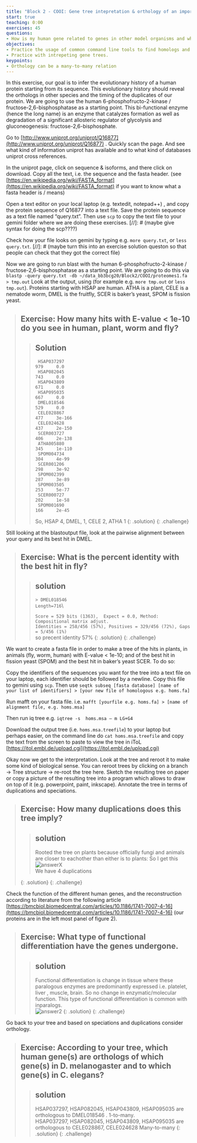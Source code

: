 ```yaml
---
title: "Block 2 - COOI: Gene tree intepretation & orthology of an important metabolic enzyme"
start: true
teaching: 0:00
exercises: 45
questions:
- How is my human gene related to genes in other model organisms and what does this tell me about orthologs 
objectives:
- Practice the usage of common command line tools to find homologs and build gene trees.
- Practice with intrepeting gene trees. 
keypoints:
- Orthology can be a many-to-many relation 
---
```




In this exercise, our goal is to infer the evolutionary history of a human protein starting from its sequence. This evolutionary history should reveal the orthologs in other species and the timing of the duplicates of our protein. We are going to use the human 6-phosphofructo-2-kinase / fructose-2,6-bisphosphatase as a starting point. This bi-functional enzyme (hence the long name) is an enzyme that catalyzes formation as well as degradation of a significant allosteric regulator of glycolysis and gluconeogenesis:  fructose-2,6-bisphosphate. 
          
Go to  [http://www.uniprot.org/uniprot/Q16877](http://www.uniprot.org/uniprot/Q16877) . Quickly scan the page. And see what kind of information uniprot has available and to what kind of databases uniprot cross references. 

In the uniprot page, click on sequence & isoforms, and there click on download. Copy all the text, i.e. the sequence and the fasta header. (see [https://en.wikipedia.org/wiki/FASTA_format](https://en.wikipedia.org/wiki/FASTA_format) if you want to know what a fasta header is / means)

Open a text editor on your local laptop (e.g. textedit, notepad++) , and copy the protein sequence of Q16877 into a text file. Save the protein sequence as a text file named “query.txt”. Then use `scp` to copy the text file to your gemini folder where we are doing these exercises.
[//]: # (maybe give syntax for doing the scp????)

Check how your file looks on gemini by typing e.g. `more query.txt`, or `less query.txt`.
[//]: # (maybe turn this into an exercise solution queston so that people can check that they got the correct file)

Now we are going to run blast with the human 6-phosphofructo-2-kinase / fructose-2,6-bisphosphatase  as a starting point. We are going to do this via `blastp -query query.txt -db ~/data_bb3bcg20/Block2/COOI/proteomes1.fa > tmp.out`
Look at the output, using (for example e.g. `more tmp.out` or `less tmp.out`). Proteins starting with HSAP are human. ATHA is a plant, CELE is a nematode worm, DMEL is the fruitfly, SCER is baker’s yeast, SPOM is fission yeast. 
> ## Exercise: How many hits with E-value < 1e-10 do you see in human, plant, worm and fly?
>
>> ## Solution
>>      HSAP037297                                                          979     0.0   
>>      HSAP082045                                                          743     0.0   
>>      HSAP043809                                                          671     0.0   
>>      HSAP095035                                                          667     0.0   
>>      DMEL018546                                                          529     0.0   
>>      CELE028867                                                          477     3e-166
>>      CELE024628                                                          437     2e-150
>>      SCER003727                                                          406     2e-138
>>      ATHA005880                                                          345     1e-110
>>      SPOM004734                                                          304     4e-99 
>>      SCER001206                                                          298     3e-92 
>>      SPOM002399                                                          287     3e-89 
>>      SPOM003505                                                          253     5e-77 
>>      SCER000727                                                          202     1e-58 
>>      SPOM001690                                                          166     2e-45
>>
>> So, HSAP 4, DMEL, 1, CELE 2, ATHA 1
> {: .solution}
{: .challenge}

Still looking at the blastoutput file, look at the pairwise alignment between your query and its best hit in DMEL.

> ## Exercise:  What is the percent identity with the best hit in fly?
>> ## solution
>>`> DMEL018546`\
>> `Length=716`\
>>
>>  `Score = 529 bits (1363),  Expect = 0.0, Method: Compositional matrix adjust.`\
>>  `Identities = 258/456 (57%), Positives = 329/456 (72%), Gaps = 5/456 (1%)`\
>> so precent identity 57%
> {: .solution}
{: .challenge}

We want to create a fasta file in order to make a tree of the hits in plants, in animals (fly, worm, human) with E-value < 1e-10; and of the best hit in fission yeast (SPOM) and the best hit in baker’s yeast SCER. To do so:

Copy the identifiers of the sequences you want for the tree into a text file on your laptop, each identifier should be followed by a newline. Copy this file to gemini using `scp`. Then use `seqtk subseq [fasta database] [name of your list of identifiers] > [your new file of homologous e.g. homs.fa]`   

Run mafft on your fasta file. i.e. `mafft [yourfile e.g. homs.fa] > [name of alignment file, e.g. homs.msa]`

Then run iq tree e.g. `iqtree -s  homs.msa – m LG+G4`

Download the output tree (i.e. `homs.msa.treefile`) to your laptop but perhaps easier, on the command line do `cat homs.msa.treefile` and copy the text from the screen to paste to view the tree in iToL [https://itol.embl.de/upload.cgi](https://itol.embl.de/upload.cgi)

Okay now we get to the interpretation. Look at the tree and reroot it to make some kind of biological sense. You can reroot trees by clicking on a branch -> Tree structure -> re-root the tree here. Sketch the resulting tree on paper or copy a picture of the resulting tree into a program which allows to draw on top of it (e.g. powerpoint, paint, inkscape). Annotate the tree in terms of duplications and speciations. 

> ## Exercise: How many duplications does this tree imply? 
>> ## solution
>> Rooted the tree on plants because officially fungi and animals are closer to eachother than either is to plants: So I get this
>> ![answerX](../fig/answer_pfkfp.jpg)\
>> We have 4 duplications 
>>
> {: .solution}
{: .challenge}

Check the function of the different human genes, and the reconstruction according to literature from the following article [https://bmcbiol.biomedcentral.com/articles/10.1186/1741-7007-4-16](https://bmcbiol.biomedcentral.com/articles/10.1186/1741-7007-4-16) (our proteins are in the left most panel of figure 2). 

> ## Exercise:  What type of functional differentiation have the genes undergone.
>> ## solution
>>Functional differentiation is change in tissue where these paralogous enzymes are predominantly expressed i.e. platelet, liver , muscle, brain. So no change in enzymatic/molecular function. This type of functional differentiation is common with inparalogs. \
>>![answer2](../fig/answer_funcparalogs.png)
> {: .solution}
{: .challenge}


Go back to your tree and based on speciations and duplications consider orthology. 
> ## Exercise: According to your tree, which human gene(s) are orthologs of which gene(s) in D. melanogaster and to which gene(s) in C. elegans? 
>> ## solution    
>> HSAP037297, HSAP082045, HSAP043809, HSAP095035 are orthologous to DMEL018546 . 1-to-many.\
>> HSAP037297, HSAP082045, HSAP043809, HSAP095035 are orthologous to CELE028867, CELE024628 Many-to-many
> {: .solution}
{: .challenge}




